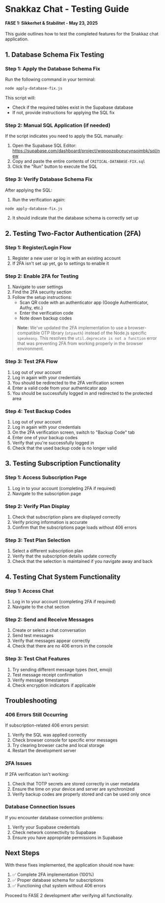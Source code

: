 # Snakkaz Chat - Testing Guide
#### FASE 1: Sikkerhet & Stabilitet - May 23, 2025

This guide outlines how to test the completed features for the Snakkaz chat application.

## 1. Database Schema Fix Testing

### Step 1: Apply the Database Schema Fix
Run the following command in your terminal:

```bash
node apply-database-fix.js
```

This script will:
- Check if the required tables exist in the Supabase database
- If not, provide instructions for applying the SQL fix

### Step 2: Manual SQL Application (if needed)
If the script indicates you need to apply the SQL manually:
1. Open the Supabase SQL Editor: https://supabase.com/dashboard/project/wqpoozpbceucynsojmbk/sql/new
2. Copy and paste the entire contents of `CRITICAL-DATABASE-FIX.sql`
3. Click the "Run" button to execute the SQL

### Step 3: Verify Database Schema Fix
After applying the SQL:
1. Run the verification again:
```bash
node apply-database-fix.js
```
2. It should indicate that the database schema is correctly set up

## 2. Testing Two-Factor Authentication (2FA)

### Step 1: Register/Login Flow
1. Register a new user or log in with an existing account
2. If 2FA isn't set up yet, go to settings to enable it

### Step 2: Enable 2FA for Testing
1. Navigate to user settings
2. Find the 2FA security section
3. Follow the setup instructions:
   - Scan QR code with an authenticator app (Google Authenticator, Authy, etc.)
   - Enter the verification code
   - Note down backup codes

> **Note:** We've updated the 2FA implementation to use a browser-compatible OTP library (`otpauth`) instead of the Node.js specific `speakeasy`. This resolves the `util.deprecate is not a function` error that was preventing 2FA from working properly in the browser environment.

### Step 3: Test 2FA Flow
1. Log out of your account
2. Log in again with your credentials
3. You should be redirected to the 2FA verification screen
4. Enter a valid code from your authenticator app
5. You should be successfully logged in and redirected to the protected area

### Step 4: Test Backup Codes
1. Log out of your account
2. Log in again with your credentials
3. On the 2FA verification screen, switch to "Backup Code" tab
4. Enter one of your backup codes
5. Verify that you're successfully logged in
6. Check that the used backup code is no longer valid

## 3. Testing Subscription Functionality

### Step 1: Access Subscription Page
1. Log in to your account (completing 2FA if required)
2. Navigate to the subscription page

### Step 2: Verify Plan Display
1. Check that subscription plans are displayed correctly
2. Verify pricing information is accurate
3. Confirm that the subscriptions page loads without 406 errors

### Step 3: Test Plan Selection
1. Select a different subscription plan
2. Verify that the subscription details update correctly
3. Check that the selection is maintained if you navigate away and back

## 4. Testing Chat System Functionality

### Step 1: Access Chat
1. Log in to your account (completing 2FA if required)
2. Navigate to the chat section

### Step 2: Send and Receive Messages
1. Create or select a chat conversation
2. Send test messages
3. Verify that messages appear correctly
4. Check that there are no 406 errors in the console

### Step 3: Test Chat Features
1. Try sending different message types (text, emoji)
2. Test message receipt confirmation
3. Verify message timestamps
4. Check encryption indicators if applicable

## Troubleshooting

### 406 Errors Still Occurring
If subscription-related 406 errors persist:
1. Verify the SQL was applied correctly
2. Check browser console for specific error messages
3. Try clearing browser cache and local storage
4. Restart the development server

### 2FA Issues
If 2FA verification isn't working:
1. Check that TOTP secrets are stored correctly in user metadata
2. Ensure the time on your device and server are synchronized
3. Verify backup codes are properly stored and can be used only once

### Database Connection Issues
If you encounter database connection problems:
1. Verify your Supabase credentials
2. Check network connectivity to Supabase
3. Ensure you have appropriate permissions in Supabase

## Next Steps
With these fixes implemented, the application should now have:
1. ✅ Complete 2FA implementation (100%)
2. ✅ Proper database schema for subscriptions
3. ✅ Functioning chat system without 406 errors

Proceed to FASE 2 development after verifying all functionality.
